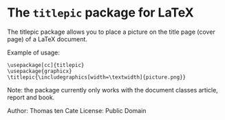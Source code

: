 The `titlepic` package for LaTeX
================================

The titlepic package allows you to place a picture on the
title page (cover page) of a LaTeX document.

Example of usage:

    \usepackage[cc]{titlepic}
    \usepackage{graphicx}
    \titlepic{\includegraphics[width=\textwidth]{picture.png}}

Note: the package currently only works with the document
classes article, report and book.

Author: Thomas ten Cate
License: Public Domain
